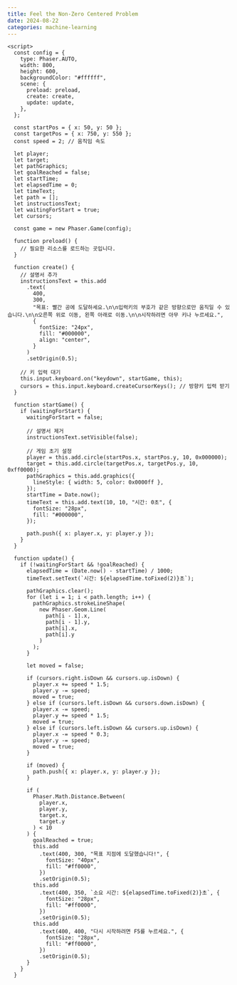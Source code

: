 ```yaml
---
title: Feel the Non-Zero Centered Problem
date: 2024-08-22
categories: machine-learning
---
```


<body>
<div>
<script src="https://cdn.jsdelivr.net/npm/phaser@3.55.2/dist/phaser.js"></script>

    <script>
      const config = {
        type: Phaser.AUTO,
        width: 800,
        height: 600,
        backgroundColor: "#ffffff",
        scene: {
          preload: preload,
          create: create,
          update: update,
        },
      };

      const startPos = { x: 50, y: 50 };
      const targetPos = { x: 750, y: 550 };
      const speed = 2; // 움직임 속도

      let player;
      let target;
      let pathGraphics;
      let goalReached = false;
      let startTime;
      let elapsedTime = 0;
      let timeText;
      let path = [];
      let instructionsText;
      let waitingForStart = true;
      let cursors;

      const game = new Phaser.Game(config);

      function preload() {
        // 필요한 리소스를 로드하는 곳입니다.
      }

      function create() {
        // 설명서 추가
        instructionsText = this.add
          .text(
            400,
            300,
            "목표: 빨간 공에 도달하세요.\n\n입력키의 부호가 같은 방향으로만 움직일 수 있습니다.\n\n오른쪽 위로 이동, 왼쪽 아래로 이동.\n\n시작하려면 아무 키나 누르세요.",
            {
              fontSize: "24px",
              fill: "#000000",
              align: "center",
            }
          )
          .setOrigin(0.5);

        // 키 입력 대기
        this.input.keyboard.on("keydown", startGame, this);
        cursors = this.input.keyboard.createCursorKeys(); // 방향키 입력 받기
      }

      function startGame() {
        if (waitingForStart) {
          waitingForStart = false;

          // 설명서 제거
          instructionsText.setVisible(false);

          // 게임 초기 설정
          player = this.add.circle(startPos.x, startPos.y, 10, 0x000000);
          target = this.add.circle(targetPos.x, targetPos.y, 10, 0xff0000);
          pathGraphics = this.add.graphics({
            lineStyle: { width: 5, color: 0x0000ff },
          });
          startTime = Date.now();
          timeText = this.add.text(10, 10, "시간: 0초", {
            fontSize: "28px",
            fill: "#000000",
          });

          path.push({ x: player.x, y: player.y });
        }
      }

      function update() {
        if (!waitingForStart && !goalReached) {
          elapsedTime = (Date.now() - startTime) / 1000;
          timeText.setText(`시간: ${elapsedTime.toFixed(2)}초`);

          pathGraphics.clear();
          for (let i = 1; i < path.length; i++) {
            pathGraphics.strokeLineShape(
              new Phaser.Geom.Line(
                path[i - 1].x,
                path[i - 1].y,
                path[i].x,
                path[i].y
              )
            );
          }

          let moved = false;

          if (cursors.right.isDown && cursors.up.isDown) {
            player.x += speed * 1.5;
            player.y -= speed;
            moved = true;
          } else if (cursors.left.isDown && cursors.down.isDown) {
            player.x -= speed;
            player.y += speed * 1.5;
            moved = true;
          } else if (cursors.left.isDown && cursors.up.isDown) {
            player.x -= speed * 0.3;
            player.y -= speed;
            moved = true;
          }

          if (moved) {
            path.push({ x: player.x, y: player.y });
          }

          if (
            Phaser.Math.Distance.Between(
              player.x,
              player.y,
              target.x,
              target.y
            ) < 10
          ) {
            goalReached = true;
            this.add
              .text(400, 300, "목표 지점에 도달했습니다!", {
                fontSize: "40px",
                fill: "#ff0000",
              })
              .setOrigin(0.5);
            this.add
              .text(400, 350, `소요 시간: ${elapsedTime.toFixed(2)}초`, {
                fontSize: "28px",
                fill: "#ff0000",
              })
              .setOrigin(0.5);
            this.add
              .text(400, 400, "다시 시작하려면 F5를 누르세요.", {
                fontSize: "28px",
                fill: "#ff0000",
              })
              .setOrigin(0.5);
          }
        }
      }

  </script>

</body>
